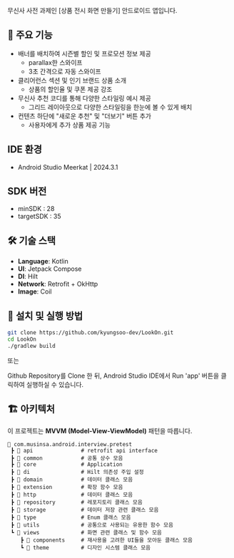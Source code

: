 무신사 사전 과제인 [상품 전시 화면 만들기] 안드로이드 앱입니다.  

## 🚀 주요 기능
- 배너를 배치하여 시즌별 할인 및 프로모션 정보 제공
  - parallax한 스와이프
  - 3초 간격으로 자동 스와이프
- 클리어런스 섹션 및 인기 브랜드 상품 소개
  - 상품의 할인율 및 쿠폰 제공 강조
- 무신사 추천 코디를 통해 다양한 스타일링 예시 제공
  - 그리드 레이아웃으로 다양한 스타일링을 한눈에 볼 수 있게 배치
- 컨텐츠 하단에 "새로운 추천" 및 "더보기" 버튼 추가
  - 사용자에게 추가 상품 제공 기능

## IDE 환경
- Android Studio Meerkat | 2024.3.1

## SDK 버전 
- minSDK : 28
- targetSDK : 35

## 🛠 기술 스택
- **Language**: Kotlin
- **UI**: Jetpack Compose
- **DI**: Hilt
- **Network**: Retrofit + OkHttp
- **Image**: Coil

## 🔧 설치 및 실행 방법
```bash
git clone https://github.com/kyungsoo-dev/LookOn.git
cd LookOn
./gradlew build
```

또는 

Github Repository를 Clone 한 뒤, Android Studio IDE에서 Run 'app' 버튼을 클릭하여 실행하실 수 있습니다.

## 🏗️ 아키텍처
이 프로젝트는 **MVVM (Model-View-ViewModel)** 패턴을 따릅니다.

```
📂 com.musinsa.android.interview.pretest
 ┣ 📂 api               # retrofit api interface
 ┣ 📂 common            # 공통 상수 모음
 ┣ 📂 core              # Application
 ┣ 📂 di                # Hilt 의존성 주입 설정
 ┣ 📂 domain            # 데이터 클래스 모음
 ┣ 📂 extension         # 확장 함수 모음
 ┣ 📂 http              # 데이터 클래스 모음
 ┣ 📂 repository        # 레포지토리 클래스 모음
 ┣ 📂 storage           # 데이터 저장 관련 클래스 모음
 ┣ 📂 type              # Enum 클래스 모음
 ┣ 📂 utils             # 공통으로 사용되는 유용한 함수 모음
 ┗ 📂 views             # 화면 관련 클래스 및 함수 모음
    ┣ 📂 components     # 재사용을 고려한 UI들을 모아둔 클래스 모음
    ┗ 📂 theme          # 디자인 시스템 클래스 모음
```
